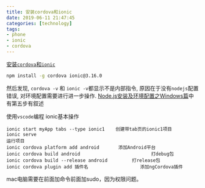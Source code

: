 ```yaml
---
title: 安装cordova和ionic
date: 2019-06-11 21:47:45
categories: [technology]
tags:
- phone
- ionic
- cordova
---
```

[安装`cordova`和`ionic`](https://blog.csdn.net/baymaxlily/article/details/52948777)
```cmd
npm install -g cordova ionic@3.16.0
```
 <!--more-->
然后发现, `cordova -v` 和 `ionic -v`都显示不是内部指令, 原因在于没有`nodejs`配置错误, 对环境配置需要进行进一步操作.
[Node.js安装及环境配置之Windows篇](https://www.cnblogs.com/zhouyu2017/p/6485265.html)中有第五步有叙述

使用`vscode`编程
ionic基本操作
```
ionic start myApp tabs --type ionic1  	创建带tab页的ionic1项目
ionic serve                                                          运行项目
ionic cordova platform add android     	 添加Android平台
ionic cordova build android                          打debug包
ionic cordova build --release android         打release包
ionic cordova plugin add 插件名                   添加ngCordova插件
```
mac电脑需要在前面加命令前面加sudo，因为权限问题。
